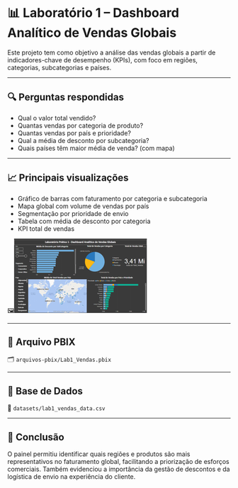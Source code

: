 # 📊 Laboratório 1 – Dashboard Analítico de Vendas Globais

Este projeto tem como objetivo a análise das vendas globais a partir de indicadores-chave de desempenho (KPIs), com foco em regiões, categorias, subcategorias e países.

---

## 🔍 Perguntas respondidas

- Qual o valor total vendido?
- Quantas vendas por categoria de produto?
- Quantas vendas por país e prioridade?
- Qual a média de desconto por subcategoria?
- Quais países têm maior média de venda? (com mapa)

---

## 📈 Principais visualizações

- Gráfico de barras com faturamento por categoria e subcategoria
- Mapa global com volume de vendas por país
- Segmentação por prioridade de envio
- Tabela com média de desconto por categoria
- KPI total de vendas

🖼️![Vendas Globais](../imagens/thumb_lab1_vendas.png)

---

## 📁 Arquivo PBIX

🗂️ `arquivos-pbix/Lab1_Vendas.pbix`

---

## 📄 Base de Dados

📂 `datasets/lab1_vendas_data.csv`

---

## 🧠 Conclusão

O painel permitiu identificar quais regiões e produtos são mais representativos no faturamento global, facilitando a priorização de esforços comerciais. Também evidenciou a importância da gestão de descontos e da logística de envio na experiência do cliente.
